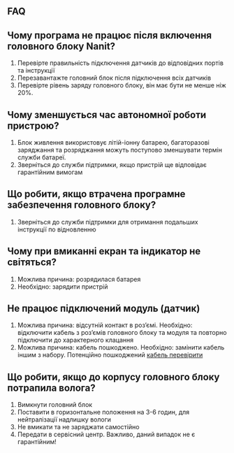 FAQ
---

Чому програма не працює після включення головного блоку Nanit?
--------------------------------------------------------------
 1. Перевірте правильність підключення датчиків до відповідних портів та інструкції
 2. Перезавантажте головний блок після підключення всіх датчиків
 3. Перевірте рівень заряду головного блоку, він має бути не менше ніж 20%.

Чому зменшується час автономної роботи пристрою?
------------------------------------------------
 1. Блок живлення використовує літій-іонну батарею, багаторазові заряджання та розряджання можуть поступово зменшувати термін служби батареї.
 2. Зверніться до служби підтримки, якщо пристрій ще відповідає гарантійним вимогам

Що робити, якщо втрачена програмне забезпечення головного блоку?
----------------------------------------------------------------
 1. Зверніться до служби підтримки для отримання подальших інструкції по відновленню

Чому при вмиканні екран та індикатор не світяться?
--------------------------------------------------
 1. Можлива причина: розрядилася батарея
 2. Необхідно: зарядити пристрій

Не працює підключений модуль (датчик)
-------------------------------------
 1. Можлива причина: відсутній контакт в роз’ємі. Необхідно: відключити кабель з роз’ємів головного блоку та модуля та повторно підключити до характерного клацання
 2. Можлива причина: кабель пошкоджено. Необхідно: замінити кабель іншим з набору. Потенційно пошкоджений [кабель перевірити](https://nanitrobot.github.io/NanitLib/group__ServiceMode.html)

Що робити, якщо до корпусу головного блоку потрапила волога?
------------------------------------------------------------
 1. Вимкнути головний блок
 2. Поставити в горизонтальне положення на 3-6 годин, для нейтралізації надлишку вологи
 3. Не вмикати та не заряджати самостійно
 4. Передати в сервісний центр. Важливо, даний випадок не є гарантійним!

